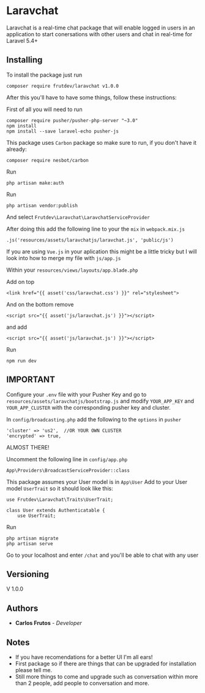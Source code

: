 # Laravchat

Laravchat is a real-time chat package that will enable logged in users in an application to start conersations with other users and chat in real-time for Laravel 5.4+

## Installing

To install the package just run
```
composer require frutdev/laravchat v1.0.0
```

After this you'll have to have some things, follow these instructions:

First of all you will need to run
```
composer require pusher/pusher-php-server "~3.0"
npm install
npm install --save laravel-echo pusher-js
```

This package uses ```Carbon``` package so make sure to run, if you don't have it already:
```
composer require nesbot/carbon
```

Run
```
php artisan make:auth
```


Run
```
php artisan vendor:publish
```

And select ```Frutdev\Laravchat\LaravchatServiceProvider```

After doing this add the following line to your the ```mix``` in ```webpack.mix.js```
```
.js('resources/assets/laravchatjs/laravchat.js', 'public/js')
```


If you are using ```Vue.js``` in your aplication this might be a little tricky but I will look into how to merge my file with ```js/app.js```

Within your ```resources/views/layouts/app.blade.php``` 

Add on top
```
<link href="{{ asset('css/laravchat.css') }}" rel="stylesheet">
```

And on the bottom remove

```
<script src="{{ asset('js/laravchat.js') }}"></script>
```

and add

```
<script src="{{ asset('js/laravchat.js') }}"></script>
```


Run
```
npm run dev
```

## IMPORTANT
Configure your ```.env``` file with your Pusher Key and go to ```resources/assets/laravchatjs/bootstrap.js``` and modify ```YOUR_APP_KEY``` and ```YOUR_APP_CLUSTER``` with the corresponding pusher key and cluster.


In ```config/broadcasting.php``` add the following to the ```options``` in ```pusher```

```
'cluster' => 'us2',  //OR YOUR OWN CLUSTER
'encrypted' => true,
```
ALMOST THERE!

Uncomment the following line in ```config/app.php```
```
App\Providers\BroadcastServiceProvider::class
``` 

This package assumes your User model is in ```App\User```
Add to your User model ```UserTrait``` so it should look like this:

```
use Frutdev\Laravchat\Traits\UserTrait;

class User extends Authenticatable {
	use UserTrait;
```

Run
```
php artisan migrate
php artisan serve
```

Go to your localhost and enter ```/chat``` and you'll be able to chat with any user

## Versioning

V 1.0.0

## Authors

* **Carlos Frutos** - *Developer* 


## Notes

* If you have recomendations for a better UI I'm all ears!
* First package so if there are things that can be upgraded for installation please tell me.
* Still more things to come and upgrade such as conversation within more than 2 people, add people to conversation and more.

